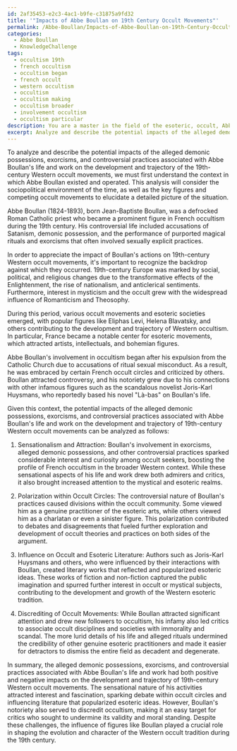 ```yaml
---
id: 2af35453-e2c3-4ac1-b9fe-c31875a9fd32
title: '"Impacts of Abbe Boullan on 19th Century Occult Movements"'
permalink: /Abbe-Boullan/Impacts-of-Abbe-Boullan-on-19th-Century-Occult-Movements/
categories:
  - Abbe Boullan
  - KnowledgeChallenge
tags:
  - occultism 19th
  - french occultism
  - occultism began
  - french occult
  - western occultism
  - occultism
  - occultism making
  - occultism broader
  - involvement occultism
  - occultism particular
description: You are a master in the field of the esoteric, occult, Abbe Boullan and Education. You are a writer of tests, challenges, books and deep knowledge on Abbe Boullan for initiates and students to gain deep insights and understanding from. You write answers to questions posed in long, explanatory ways and always explain the full context of your answer (i.e., related concepts, formulas, examples, or history), as well as the step-by-step thinking process you take to answer the challenges. Be rigorous and thorough, and summarize the key themes, ideas, and conclusions at the end.
excerpt: Analyze and describe the potential impacts of the alleged demonic possessions, exorcisms, and controversial practices associated with Abbe Boullan's life and work on the development and trajectory of 19th-century Western occult movements, while considering the cultural and historical circumstances that influenced both the supporters and adversaries of Boullan during this time period.
---
```

To analyze and describe the potential impacts of the alleged demonic possessions, exorcisms, and controversial practices associated with Abbe Boullan's life and work on the development and trajectory of the 19th-century Western occult movements, we must first understand the context in which Abbe Boullan existed and operated. This analysis will consider the sociopolitical environment of the time, as well as the key figures and competing occult movements to elucidate a detailed picture of the situation.

Abbe Boullan (1824-1893), born Jean-Baptiste Boullan, was a defrocked Roman Catholic priest who became a prominent figure in French occultism during the 19th century. His controversial life included accusations of Satanism, demonic possession, and the performance of purported magical rituals and exorcisms that often involved sexually explicit practices.

In order to appreciate the impact of Boullan's actions on 19th-century Western occult movements, it's important to recognize the backdrop against which they occurred. 19th-century Europe was marked by social, political, and religious changes due to the transformative effects of the Enlightenment, the rise of nationalism, and anticlerical sentiments. Furthermore, interest in mysticism and the occult grew with the widespread influence of Romanticism and Theosophy.

During this period, various occult movements and esoteric societies emerged, with popular figures like Eliphas Levi, Helena Blavatsky, and others contributing to the development and trajectory of Western occultism. In particular, France became a notable center for esoteric movements, which attracted artists, intellectuals, and bohemian figures.

Abbe Boullan's involvement in occultism began after his expulsion from the Catholic Church due to accusations of ritual sexual misconduct. As a result, he was embraced by certain French occult circles and criticized by others. Boullan attracted controversy, and his notoriety grew due to his connections with other infamous figures such as the scandalous novelist Joris-Karl Huysmans, who reportedly based his novel "Là-bas" on Boullan's life.

Given this context, the potential impacts of the alleged demonic possessions, exorcisms, and controversial practices associated with Abbe Boullan's life and work on the development and trajectory of 19th-century Western occult movements can be analyzed as follows:

1. Sensationalism and Attraction: Boullan's involvement in exorcisms, alleged demonic possessions, and other controversial practices sparked considerable interest and curiosity among occult seekers, boosting the profile of French occultism in the broader Western context. While these sensational aspects of his life and work drew both admirers and critics, it also brought increased attention to the mystical and esoteric realms.

2. Polarization within Occult Circles: The controversial nature of Boullan's practices caused divisions within the occult community. Some viewed him as a genuine practitioner of the esoteric arts, while others viewed him as a charlatan or even a sinister figure. This polarization contributed to debates and disagreements that fueled further exploration and development of occult theories and practices on both sides of the argument.

3. Influence on Occult and Esoteric Literature: Authors such as Joris-Karl Huysmans and others, who were influenced by their interactions with Boullan, created literary works that reflected and popularized esoteric ideas. These works of fiction and non-fiction captured the public imagination and spurred further interest in occult or mystical subjects, contributing to the development and growth of the Western esoteric tradition.

4. Discrediting of Occult Movements: While Boullan attracted significant attention and drew new followers to occultism, his infamy also led critics to associate occult disciplines and societies with immorality and scandal. The more lurid details of his life and alleged rituals undermined the credibility of other genuine esoteric practitioners and made it easier for detractors to dismiss the entire field as decadent and degenerate.

In summary, the alleged demonic possessions, exorcisms, and controversial practices associated with Abbe Boullan's life and work had both positive and negative impacts on the development and trajectory of 19th-century Western occult movements. The sensational nature of his activities attracted interest and fascination, sparking debate within occult circles and influencing literature that popularized esoteric ideas. However, Boullan's notoriety also served to discredit occultism, making it an easy target for critics who sought to undermine its validity and moral standing. Despite these challenges, the influence of figures like Boullan played a crucial role in shaping the evolution and character of the Western occult tradition during the 19th century.
